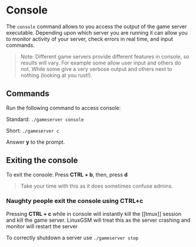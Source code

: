 # Console

The `console` command allows to you access the output of the game server executable. Depending upon which server you are running it can allow you to monitor activity of your server, check errors in real time, and input commands.

> Note: Different game servers provide different features in console, so results will vary. For example some allow user input and others do not. While some give a very verbose output and others next to nothing \(looking at you rust!\).

## Commands

Run the following command to access console:

Standard: `./gameserver console`

Short: `./gameserver c`

Answer **y** to the prompt.

## Exiting the console

To exit the console: Press **CTRL + b**, then, press **d**

> Take your time with this as it does sometimes confuse admins.

### Naughty people exit the console using CTRL+c

Pressing **CTRL + c** while in console will instantly kill the \[\[tmux\]\] session and kill the game server. LinuxGSM will treat this as the server crashing and monitor will restart the server

To correctly shutdown a server use `./gameserver stop`

